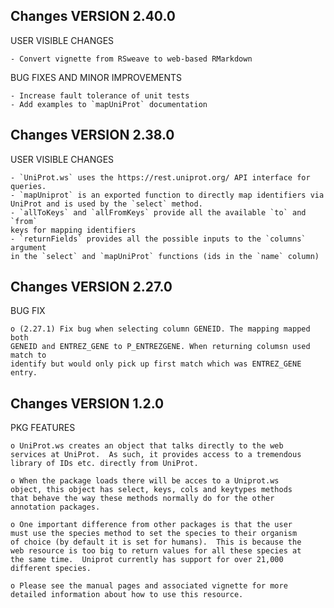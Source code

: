 Changes VERSION 2.40.0
----------------------

USER VISIBLE CHANGES

    - Convert vignette from RSweave to web-based RMarkdown

BUG FIXES AND MINOR IMPROVEMENTS

    - Increase fault tolerance of unit tests
    - Add examples to `mapUniProt` documentation

Changes VERSION 2.38.0
----------------------

USER VISIBLE CHANGES

    - `UniProt.ws` uses the https://rest.uniprot.org/ API interface for queries.
    - `mapUniprot` is an exported function to directly map identifiers via
    UniProt and is used by the `select` method.
    - `allToKeys` and `allFromKeys` provide all the available `to` and `from`
    keys for mapping identifiers
    - `returnFields` provides all the possible inputs to the `columns` argument
    in the `select` and `mapUniProt` functions (ids in the `name` column)

Changes VERSION 2.27.0
----------------------

BUG FIX

    o (2.27.1) Fix bug when selecting column GENEID. The mapping mapped both
    GENEID and ENTREZ_GENE to P_ENTREZGENE. When returning columsn used match to
    identify but would only pick up first match which was ENTREZ_GENE entry.


Changes VERSION 1.2.0
--------------------

PKG FEATURES

    o UniProt.ws creates an object that talks directly to the web
    services at UniProt.  As such, it provides access to a tremendous
    library of IDs etc. directly from UniProt.

    o When the package loads there will be acces to a Uniprot.ws
    object, this object has select, keys, cols and keytypes methods
    that behave the way these methods normally do for the other
    annotation packages.  

    o One important difference from other packages is that the user
    must use the species method to set the species to their organism
    of choice (by default it is set for humans).  This is because the
    web resource is too big to return values for all these species at
    the same time.  Uniprot currently has support for over 21,000
    different species.  

    o Please see the manual pages and associated vignette for more
    detailed information about how to use this resource.


